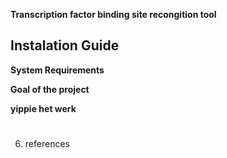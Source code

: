 **Transcription factor binding site recongition tool**


## **Instalation Guide** ##

**System Requirements**

**Goal of the project**

**yippie het werk**
#







6. references
